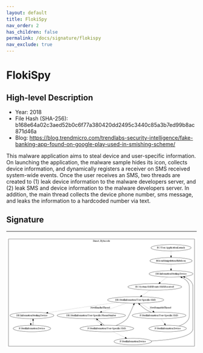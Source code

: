 ```yaml
---
layout: default
title: FlokiSpy
nav_order: 2
has_children: false
permalink: /docs/signature/flokispy
nav_exclude: true
---
```


# FlokiSpy

## High-level Description

* Year: 2018
* File Hash (SHA-256): b168e64a02c3aed52b0c6f77a380420dd2495c3440c85a3b7ed99b8ac871d46a
* Blog: https://blog.trendmicro.com/trendlabs-security-intelligence/fake-banking-app-found-on-google-play-used-in-smishing-scheme/

This malware application aims to steal device and user-specific information. On launching the application, the malware sample hides its icon, collects device information, and dynamically registers a receiver on SMS received system-wide events. Once the user receives an SMS, two threads are created to (1) leak device information to the malware developers server, and (2) leak SMS and device information to the malware developers server. In addition, the main thread collects the device phone number, sms message, and leaks the information to a hardcoded number via text.

## Signature
---

![](../../img/signatures/FlokiSpy.png)